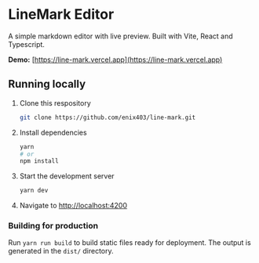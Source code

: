 # LineMark Editor

A simple markdown editor with live preview. Built with Vite, React and Typescript.

**Demo:** [https://line-mark.vercel.app](https://line-mark.vercel.app)

## Running locally

1. Clone this respository
   
   ```sh
   git clone https://github.com/enix403/line-mark.git
   ```

2. Install dependencies
    ```sh
    yarn
    # or
    npm install
    ```

3. Start the development server
    ```sh
    yarn dev
    ```

4. Navigate to [http://localhost:4200](http://localhost:4200)

### Building for production

Run `yarn run build` to build static files ready for deployment. The output is generated in the `dist/` directory.

